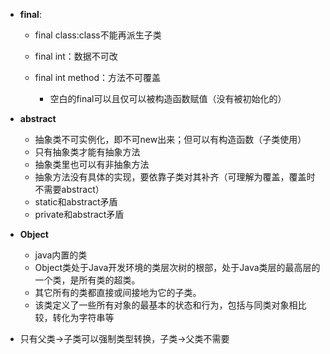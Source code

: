 - **final**:
  - final class:class不能再派生子类
  - final int：数据不可改
  - final int method：方法不可覆盖

    - 空白的final可以且仅可以被构造函数赋值（没有被初始化的）



- **abstract**
  - 抽象类不可实例化，即不可new出来；但可以有构造函数（子类使用）
  - 只有抽象类才能有抽象方法
  - 抽象类里也可以有非抽象方法
  - 抽象方法没有具体的实现，要依靠子类对其补齐（可理解为覆盖，覆盖时不需要abstract）
  - static和abstract矛盾
  - private和abstract矛盾


- **Object**
  - java内置的类
  - Object类处于Java开发环境的类层次树的根部，处于Java类层的最高层的一个类，是所有类的超类。
  - 其它所有的类都直接或间接地为它的子类。
  - 该类定义了一些所有对象的最基本的状态和行为，包括与同类对象相比较，转化为字符串等

- 只有父类->子类可以强制类型转换，子类->父类不需要